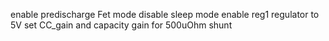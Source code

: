 enable predischarge Fet mode
disable sleep mode
enable reg1 regulator to 5V
set CC_gain and capacity gain for 500uOhm shunt
